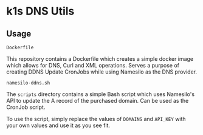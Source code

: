 # k1s DNS Utils

## Usage

`Dockerfile`

This repository contains a Dockerfile which creates a simple docker image which allows for DNS, Curl and XML operations. Serves a purpose of creating DDNS Update CronJobs while using Namesilo as the DNS provider.

`namesilo-ddns.sh`

The `scripts` directory contains a simple Bash script which uses Namesilo's API to update the A record of the purchased domain. Can be used as the CronJob script.

To use the script, simply replace the values of `DOMAINS` and `API_KEY` with your own values and use it as you see fit.
